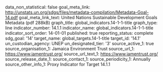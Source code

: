 data_non_statistical: false
goal_meta_link: http://unstats.un.org/sdgs/files/metadata-compilation/Metadata-Goal-14.pdf
goal_meta_link_text: United Nations Sustainable Development Goals Metadata (pdf 288kB)
graph_title: global_indicators.14-1-1-title
graph_type: line
indicator_number: 14.1.1
indicator_name: global_indicators.14-1-1-title
indicator_sort_order: 14-01-01
published: true
reporting_status: complete
sdg_goal: '14'
target_name: global_targets.14-1-title
target_id: '14.1'
un_custodian_agency: UNEP
un_designated_tier: '3'
source_active_1: true
source_organisation_1:  Jamaica Environment Trust
source_url_1: https://www.jamentrust.org/
source_url_text_1: https://www.jamentrust.org/
source_release_date_1: 
source_contact_1: 
source_periodicity_1: Annually
source_other_info_1: Proxy Indicator for Target 14.1.1